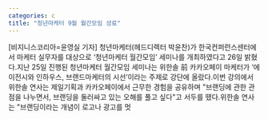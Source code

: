 ```yaml
---
categories: c
title: "청년마케터 9월 월간모임 성료"
---
```

[비지니스코리아=윤영실 기자] 청년마케터(헤드디렉터 박윤찬)가 한국컨퍼런스센터에서 마케터 실무자를 대상으로 ‘청년마케터 월간모임’ 세미나를 개최하였다고 26일 밝혔다.지난 25일 진행된 청년마케터 월간모임 세미나는 위한솔 前 카카오페이 마케터가 ‘에이전시와 인하우스, 브랜드마케터의 시선’이라는 주제로 강단에 올랐다.이번 강의에서 위한솔 연사는 제일기획과 카카오페이에서 근무한 경험을 공유하며 "브랜딩에 관한 관점을 나누면서, 브랜딩을 둘러싸고 있는 오해를 풀고 싶다"고 서두를 뗐다.위한솔 연사는 "브랜딩이라는 개념이 로고나 광고를 멋